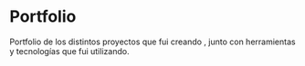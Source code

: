 # Portfolio
Portfolio de los distintos proyectos que fui creando , junto con herramientas y tecnologías que fui utilizando.
